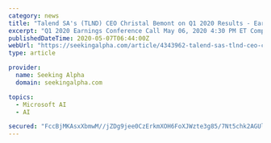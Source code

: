 ```yaml
---
category: news
title: "Talend SA's (TLND) CEO Christal Bemont on Q1 2020 Results - Earnings Call Transcript"
excerpt: "Q1 2020 Earnings Conference Call May 06, 2020 4:30 PM ET Company Participants Lauren Sloane – Investor Relations Christal Bemont – C"
publishedDateTime: 2020-05-07T06:44:00Z
webUrl: "https://seekingalpha.com/article/4343962-talend-sas-tlnd-ceo-christal-bemont-on-q1-2020-results-earnings-call-transcript"
type: article

provider:
  name: Seeking Alpha
  domain: seekingalpha.com

topics:
  - Microsoft AI
  - AI

secured: "FccBjMKAsxXbmwM//jZDg9jee0CzErkmXOH6FoXJWzte3g85/7Nt5chk2AGUlDV8ZyOxaWV81VBzdPfFbAWnu2qJIszjwhq2Yjef3jZTEUXRe/llF6ruSEzS+nIgp3/kB0qj8jiLsE5+c5kOvu6T7uWrpj0++60jPPJh25sd/cde+VVXzUD1eUUQJ6aJz4G2SPfFpbCDR2j6ypxeOtH7UF3XKgpXIpla5LJxPjNOXBrhgc5J9bom5C7I+0ajSQ+F7Ed/CJCL8g1M+4t077MSv4FRdeDxPZfba4PPliiifLm6u0zUf2bUl3mwWjO9Xdjn;GcY+lEfDvTkUjsWjQ2DGgw=="
---
```


